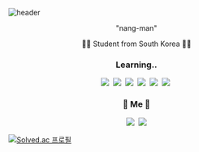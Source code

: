![header](https://capsule-render.vercel.app/api?type=waving&color=auto&height=300&section=header&text=HYUN-JIN%20KIM&fontSize=90)
<p align="center">"nang-man"</p>
<p align="center">👨‍🎓 Student from South Korea 👨‍🎓</p>
<h3 align="center">Learning..</h3>
<p align = "center">
<img src="https://img.shields.io/badge/Python-3766AB?style=flat-square&logo=Python&logoColor=white"/></a>&nbsp
<img src="https://img.shields.io/badge/Java-007396?style=flat-square&logo=Java&logoColor=white"/></a>&nbsp 
<img src="https://img.shields.io/badge/C++-00599C?style=flat-square&logo=C%2B%2B&logoColor=white"/></a>&nbsp
<img src="https://img.shields.io/badge/C-00333b?style=flat-square&logo=C&logoColor=white"/></a>&nbsp
<img src="https://img.shields.io/badge/JavaScript-F7DF1E?style=flat-square&logo=JavaScript&logoColor=white"/></a>&nbsp
<img src="https://img.shields.io/badge/Linux-FCC624?style=flat-square&logo=Linux&logoColor=white"/></a>&nbsp
</p>

<h3 align="center"> 🐶 Me 🐶 </h3>

<p align="center">
  <a href="https://www.instagram.com/stack.pop0/"><img src="https://img.shields.io/badge/Instagram-E4405F?style=flat-square&logo=Instagram&logoColor=white&link=https://www.instagram.com/woo0_hooo/"/></a>&nbsp
  <a href="rladhkdwls520@naver.com"><img src="https://img.shields.io/badge/Gmail-d14836?style=flat-square&logo=Gmail&logoColor=white&link=rladhkdwls520@naver.com"/></a>
</p>
</p>

[![Solved.ac 
프로필](http://mazassumnida.wtf/api/v2/generate_badge?boj=rladhkdwls520)](https://solved.ac/rladhkdwls520)



